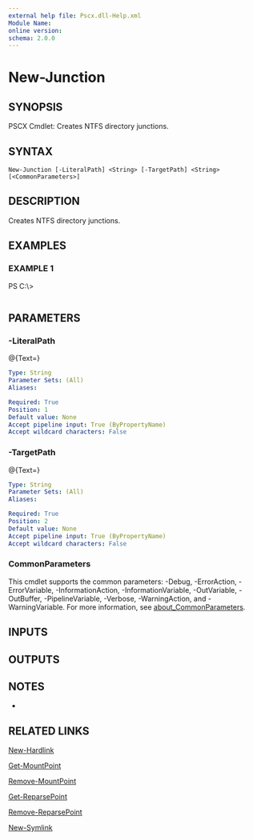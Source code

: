 ```yaml
---
external help file: Pscx.dll-Help.xml
Module Name:
online version:
schema: 2.0.0
---
```


# New-Junction

## SYNOPSIS
PSCX Cmdlet: Creates NTFS directory junctions.

## SYNTAX

```
New-Junction [-LiteralPath] <String> [-TargetPath] <String> [<CommonParameters>]
```

## DESCRIPTION
Creates NTFS directory junctions.

## EXAMPLES

### EXAMPLE 1
PS C:\\\>

```

```

## PARAMETERS

### -LiteralPath
@{Text=}

```yaml
Type: String
Parameter Sets: (All)
Aliases:

Required: True
Position: 1
Default value: None
Accept pipeline input: True (ByPropertyName)
Accept wildcard characters: False
```

### -TargetPath
@{Text=}

```yaml
Type: String
Parameter Sets: (All)
Aliases:

Required: True
Position: 2
Default value: None
Accept pipeline input: True (ByPropertyName)
Accept wildcard characters: False
```

### CommonParameters
This cmdlet supports the common parameters: -Debug, -ErrorAction, -ErrorVariable, -InformationAction, -InformationVariable, -OutVariable, -OutBuffer, -PipelineVariable, -Verbose, -WarningAction, and -WarningVariable. For more information, see [about_CommonParameters](http://go.microsoft.com/fwlink/?LinkID=113216).

## INPUTS

## OUTPUTS

## NOTES
*

## RELATED LINKS

[New-Hardlink]()

[Get-MountPoint]()

[Remove-MountPoint]()

[Get-ReparsePoint]()

[Remove-ReparsePoint]()

[New-Symlink]()

